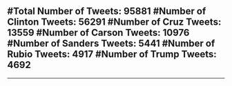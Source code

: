 #Total Number of Tweets: 95881 
#Number of Clinton Tweets: 56291
#Number of Cruz Tweets: 13559
#Number of Carson Tweets: 10976
#Number of Sanders Tweets: 5441
#Number of Rubio Tweets: 4917
#Number of Trump Tweets: 4692
---
---
